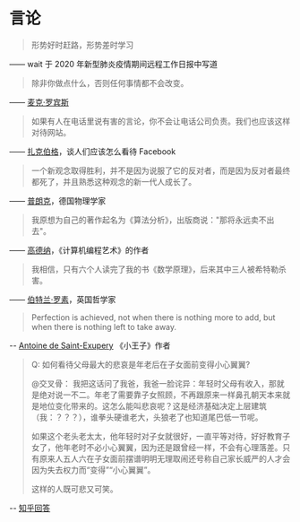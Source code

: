 # 言论

> 形势好时赶路，形势差时学习

—— wait 于 2020 年新型肺炎疫情期间远程工作日报中写道

> 除非你做点什么，否则任何事情都不会改变。

—— [麦克·罗宾斯](https://mike-robbins.com/book/)

> 如果有人在电话里说有害的言论，你不会让电话公司负责。我们也应该这样对待网站。

—— [扎克伯格](https://www.reuters.com/article/us-germany-security-facebook-idUSKBN2090MA)，谈人们应该怎么看待 Facebook

> 一个新观念取得胜利，并不是因为说服了它的反对者，而是因为反对者最终都死了，并且熟悉这种观念的新一代人成长了。

—— [普朗克](https://en.wikipedia.org/wiki/Planck%27s_principle)，德国物理学家

> 我原想为自己的著作起名为《算法分析》，出版商说："那将永远卖不出去"。

—— [高德纳](https://www.quantamagazine.org/computer-scientist-donald-knuth-cant-stop-telling-stories-20200416/)，《计算机编程艺术》的作者

> 我相信，只有六个人读完了我的书《数学原理》，后来其中三人被希特勒杀害。

—— [伯特兰·罗素](https://www.economist.com/books-and-arts/2020/04/18/listen-to-bertrand-russell-the-english-voltaire)，英国哲学家

> Perfection is achieved, not when there is nothing more to add, but when there is nothing left to take away.

-- [Antoine de Saint-Exupery](https://www.brainyquote.com/quotes/antoine_de_saintexupery_103610) 《小王子》作者

> Q: 如何看待父母最大的悲哀是年老后在子女面前变得小心翼翼?
> 
> @交叉骨：
> 我把这话问了我爸，我爸一脸诧异：年轻时父母有收入，那就是绝对说一不二。年老了需要靠子女照顾，不再跟原来一样鼻孔朝天本来就是地位变化带来的。这怎么能叫悲哀呢？这是经济基础决定上层建筑（我：？？？），谁拳头硬谁老大，头狼老了也知道尾巴低一节呢。
>
>如果这个老头老太太，他年轻时对子女就很好，一直平等对待，好好教育子女了，他年老时不必小心翼翼，因为还是跟曾经一样，不会有心理落差。只有原来人五人六在子女面前摆谱明明无理取闹还号称自己家长威严的人才会因为失去权力而“变得”“小心翼翼”。
>
>这样的人既可悲又可笑。

-- [知乎回答](https://www.zhihu.com/question/407555459/answer/1413356228)
